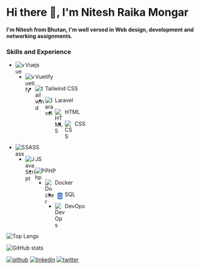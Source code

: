 # Hi there 👋, I'm Nitesh Raika Mongar
#### I'm Nitesh from Bhutan, I'm well versed in Web design, development and networking assignments.

### Skills and Experience

* <img align="left" alt="vue" width="26px" src="https://seeklogo.com/images/V/vuejs-logo-17D586B587-seeklogo.com.png"/> Vuejs

* <img align="left" alt="vuetify" width="26px" src="https://seeklogo.com/images/V/vuetify-logo-3BCF73C928-seeklogo.com.png"/> Vuetify

* <img align="left" alt="tailwind" width="26px" src="https://seeklogo.com/images/T/tailwind-css-logo-5AD4175897-seeklogo.com.png"/> Tailwind CSS

* <img align="left" alt="laravel" width="26px" src="https://seeklogo.com/images/L/laravel-framework-logo-C10176EC8C-seeklogo.com.png"/> Laravel

* <img align="left" alt="HTML5" width="26px" src="https://seeklogo.com/images/H/html5-without-wordmark-color-logo-14D252D878-seeklogo.com.png"/> HTML

* <img align="left" alt="CSS" width="26px" src="https://seeklogo.com/images/C/css3-logo-647BAA43FE-seeklogo.com.png"/> CSS

<br/>

* <img align="left" alt="Sass" width="26px" src="https://seeklogo.com/images/S/sass-logo-EFE1469B2C-seeklogo.com.png"/> SASS

* <img align="left" alt="JavaScript" width="26px" src="https://seeklogo.com/images/J/javascript-logo-8892AEFCAC-seeklogo.com.png"/> JS

* <img align="left" alt="Php" width="26px" src="https://seeklogo.com/images/P/PHP-logo-0B2FDC4529-seeklogo.com.png"/> PHP

* <img align="left" alt="Docker" width="26px" src="https://seeklogo.com/images/D/docker-logo-CF97D0124B-seeklogo.com.png"/> Docker

* <img align="left" alt="SQL" width="26px" src="https://raw.githubusercontent.com/github/explore/80688e429a7d4ef2fca1e82350fe8e3517d3494d/topics/sql/sql.png"/> SQL

* <img align="left" alt="DevOps" width="26px" src="https://seeklogo.com/images/D/devops-logo-CDF1353483-seeklogo.com.png" /> DevOps

<!-- * <img align="left" alt="Networking" width="30px" src="https://icon-library.com/images/information-technology-icon/information-technology-icon-24.jpg" /> Networking -->

<br/>
<br/>

![Top Langs](https://github-readme-stats.vercel.app/api/top-langs/?username=niteshraika&theme=github_dark)


![GitHub stats](https://github-readme-stats.vercel.app/api?username=niteshraika&show_icons=true&theme=github_dark)


[<img src='https://cdn.jsdelivr.net/npm/simple-icons@3.0.1/icons/github.svg' alt='github' height='40'>](https://github.com/niteshraika)   [<img src='https://cdn.jsdelivr.net/npm/simple-icons@3.0.1/icons/linkedin.svg' alt='linkedin' height='40'>](https://www.linkedin.com/in/nitesh-raika-mongar-aa79671ba/)   [<img src='https://cdn.jsdelivr.net/npm/simple-icons@3.0.1/icons/twitter.svg' alt='twitter' height='40'>](https://twitter.com/nitesh_mongar)  
